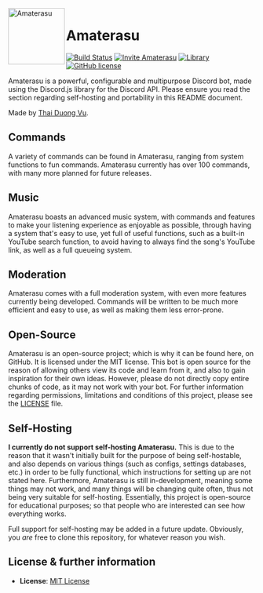 <img width="115" height="115" align="left" alt="Amaterasu" src="https://i.imgur.com/QXeCYB6.png">  

# Amaterasu
[![Build Status](https://travis-ci.org/Amaterasu-Oomikami/Amaterasu.svg?branch=master)](https://travis-ci.org/Amaterasu-Oomikami/Amaterasu)
[![Invite Amaterasu](https://img.shields.io/badge/invite-to%20your%20Discord%20server-7289da.svg?style=flat-square&logo=discord)](https://discordapp.com/oauth2/authorize?&client_id=562602972777807872&scope=bot&permissions=66186303)
[![Library](https://img.shields.io/badge/library-discord.js-blue.svg?style=flat-square)](https://discord.js.org/#/)
[![GitHub license](https://img.shields.io/badge/license-MIT-blue.svg?style=flat-square)](LICENSE)

Amaterasu is a powerful, configurable and multipurpose Discord bot, made using the Discord.js library for the Discord API. 
Please ensure you read the section regarding self-hosting and portability in this README document.

Made by [Thai Duong Vu](https://github.com/kaguwuya).  

## Commands
A variety of commands can be found in Amaterasu, ranging from system functions to fun commands. Amaterasu currently has over 100 commands, with many more planned for future releases.

## Music
Amaterasu boasts an advanced music system, with commands and features to make your listening experience as enjoyable as possible, through having a system that's easy to use, yet full of useful functions, such as a built-in YouTube search function, to avoid having to always find the song's YouTube link, as well as a full queueing system.

## Moderation
Amaterasu comes with a full moderation system, with even more features currently being developed. Commands will be written to be much more efficient and easy to use, as well as making them less error-prone.

## Open-Source
Amaterasu is an open-source project; which is why it can be found here, on GitHub. It is licensed under the MIT license. This bot is open source for the reason of allowing others view its code and learn from it, and also to gain inspiration for their own ideas. However, please do not directly copy entire chunks of code, as it may not work with your bot.
For further information regarding permissions, limitations and conditions of this project, please see the [LICENSE](https://github.com/Amaterasu-Oomikami/Amaterasu/blob/master/LICENSE) file.

## Self-Hosting
**I currently do not support self-hosting Amaterasu.** This is due to the reason that it wasn't initially built for the purpose of being self-hostable, and also depends on various things (such as configs, settings databases, etc.) in order to be fully functional, which instructions for setting up are not stated here. Furthermore, Amaterasu is still in-development, meaning some things may not work, and many things will be changing quite often, thus not being very suitable for self-hosting. Essentially, this project is open-source for educational purposes; so that people who are interested can see how everything works.

Full support for self-hosting may be added in a future update.
Obviously, you *are* free to clone this repository, for whatever reason you wish.

## License & further information
- **License**: [MIT License](https://github.com/Amaterasu-Oomikami/Amaterasu/blob/master/LICENSE)